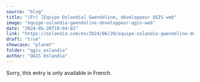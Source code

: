 ```yaml
---
source: "blog"
title: "(Fr) [Equipe Oslandia] Gwendoline, développeur QGIS web"
image: "equipe-oslandia-gwendoline-developpeur-qgis-web"
date: "2024-05-20T10:04:02"
link: "https://oslandia.com/en/2024/06/20/equipe-oslandia-gwendoline-developpeur-qgis-web/"
draft: "true"
showcase: "planet"
folder: "qgis_oslandia"
author: "QGIS Oslandia"
---
```


Sorry, this entry is only available in French.

